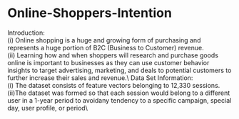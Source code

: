 # Online-Shoppers-Intention
Introduction:\
(i) Online shopping is a huge and growing form of purchasing and represents a huge portion of B2C (Business to Customer) revenue.\
(ii) Learning how and when shoppers will research and purchase goods online is important to businesses as they can use customer behavior insights to target advertising, marketing, and deals to potential customers to further increase their sales and revenue.\\
Data Set Information:\
(i) The dataset consists of feature vectors belonging to 12,330 sessions.\
(ii)The dataset was formed so that each session would belong to a different user in a 1-year period to avoidany tendency to a specific campaign, special day, user profile, or period\

